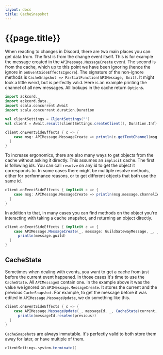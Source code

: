 ```yaml
---
layout: docs
title: CacheSnapshot
---
```


# {{page.title}}
When reacting to changes in Discord, there are two main places you can get data from. 
The first is from the change event itself. This is for example the message 
created in the `APIMessage.MessageCreate` event. The second is from the cache, 
which up to this point we have been ignoring 
(hence the ignore in `onEventSideEffectsIgnore`). The signature of the 
non-ignore methods is `CacheSnapshot => PartialFunction[APIMessage, Unit]`. 
It might look a little weird, but is perfectly valid. Here is an example 
printing the channel of all new messages. 
All lookups in the cache return `Option`s.

```scala mdoc:invisible
import ackcord._
import ackcord.data._
import scala.concurrent.Await
import scala.concurrent.duration.Duration

val clientSettings = ClientSettings("")
val client = Await.result(clientSettings.createClient(), Duration.Inf)
```
```scala mdoc:silent
client.onEventSideEffects { c => {
    case msg: APIMessage.MessageCreate => println(c.getTextChannel(msg.message.channelId))
  }
}
```

To increase ergonomics, there are also many ways to get objects from the cache 
without asking it directly. This assumes an `implicit` cache. The first is 
following ids. You can call `resolve` on any id to get the object it 
corresponds to. In some cases there might be multiple resolve methods, either
for performance reasons, or to get different objects that both use the same id.

```scala mdoc:silent
client.onEventSideEffects { implicit c => {
    case msg: APIMessage.MessageCreate => println(msg.message.channelId.resolve)
  }
}
```

In addition to that, in many cases you can find methods on the object you're 
interacting with taking a cache snapshot, and returning an object directly.

```scala mdoc:silent
client.onEventSideEffects { implicit c => {
    case APIMessage.MessageCreate(_, message: GuildGatewayMessage, _, _) => 
      println(message.guild)
  }
}
```

## CacheState
Sometimes when dealing with events, you want to get a cache from just before 
the current event happened. In those cases it's time to use the `CacheState`. 
All `APIMessage`s contain one. In the example above it was the value we ignored 
on `APIMessage.MessageCreate`. It stores the current and the 
previous `CacheSnapshot`. For example, to get the message before it was edited 
in `APIMessage.MessageUpdate`, we do something like this.
```scala mdoc:silent
client.onEventSideEffects { c => {
    case APIMessage.MessageUpdate(_, messageId, _, CacheState(current, previous), _) => 
      println(messageId.resolve(previous))
  }
}
```

`CacheSnapshot`s are always immutable. It's perfectly valid to both store them 
away for later, or have multiple of them.

```scala mdoc:invisible
clientSettings.system.terminate()
```

